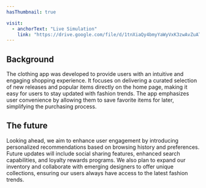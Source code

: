 ```yaml
---
hasThumbnail: true

visit: 
  - anchorText: "Live Simulation"
    link: "https://drive.google.com/file/d/1tnXiaQy4bmyYaWyVxK3zwAvZuATPiyIZ/view"
---
```


## Background

The clothing app was developed to provide users with an intuitive and engaging shopping experience. It focuses on delivering a curated selection of new releases and popular items directly on the home page, making it easy for users to stay updated with fashion trends. The app emphasizes user convenience by allowing them to save favorite items for later, simplifying the purchasing process.

## The future

Looking ahead, we aim to enhance user engagement by introducing personalized recommendations based on browsing history and preferences. Future updates will include social sharing features, enhanced search capabilities, and loyalty rewards programs. We also plan to expand our inventory and collaborate with emerging designers to offer unique collections, ensuring our users always have access to the latest fashion trends.